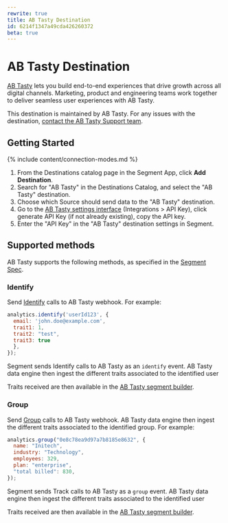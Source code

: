 ```yaml
---
rewrite: true
title: AB Tasty Destination
id: 6214f1347a49cda426260372
beta: true
---
```


# AB Tasty Destination

[AB Tasty](https://urldefense.com/v3/__https://www.abtasty.com/?utm_source=segmentio&utm_medium=docs&utm_campaign=partners__;!!NCc8flgU!eK4m9yKxeZqvRYUi5qxokQvc3JbNTZ-Zg_1Naqa4sl5u-tH1w1Pw81gzJ2XznPIaxVg3HpQB-aXt4e1ffk3Siz9XJ77t$) lets you build end-to-end experiences that drive growth across all digital channels. Marketing, product and engineering teams work together to deliver seamless user experiences with AB Tasty.

This destination is maintained by AB Tasty. For any issues with the destination, [contact the AB Tasty Support team](mailto:product@abtasty.com).

## Getting Started

{% include content/connection-modes.md %}

1. From the Destinations catalog page in the Segment App, click **Add Destination**.
2. Search for "AB Tasty" in the Destinations Catalog, and select the "AB Tasty" destination.
3. Choose which Source should send data to the "AB Tasty" destination.
4. Go to the [AB Tasty settings interface](https://urldefense.com/v3/__https://app2.abtasty.com/settings/integration/api-configuration__;!!NCc8flgU!eK4m9yKxeZqvRYUi5qxokQvc3JbNTZ-Zg_1Naqa4sl5u-tH1w1Pw81gzJ2XznPIaxVg3HpQB-aXt4e1ffk3Si8J8KsWl$) (Integrations > API Key), click generate API Key (if not already existing), copy the API key.
5. Enter the "API Key" in the "AB Tasty" destination settings in Segment.

## Supported methods

AB Tasty supports the following methods, as specified in the [Segment Spec](/docs/connections/spec).

### Identify

Send [Identify](/docs/connections/spec/identify) calls to AB Tasty webhook. For example:

```js
analytics.identify('userId123', {
  email: 'john.doe@example.com',
  trait1: 1,
  trait2: "test",
  trait3: true
  },
});
```

Segment sends Identify calls to AB Tasty as an `identify` event. AB Tasty data engine then ingest the different traits associated to the identified user

Traits received are then available in the [AB Tasty segment builder](https://urldefense.com/v3/__https://abtasty.zendesk.com/hc/en-us/articles/360021173873-Defining-your-segment__;!!NCc8flgU!eK4m9yKxeZqvRYUi5qxokQvc3JbNTZ-Zg_1Naqa4sl5u-tH1w1Pw81gzJ2XznPIaxVg3HpQB-aXt4e1ffk3Si3uCwYpb$).

### Group

Send [Group](/docs/connections/spec/group) calls to AB Tasty webhook. AB Tasty data engine then ingest the different traits associated to the identified group. For example:

```js
analytics.group("0e8c78ea9d97a7b8185e8632", {
  name: "Initech",
  industry: "Technology",
  employees: 329,
  plan: "enterprise",
  "total billed": 830,
});
```

Segment sends Track calls to AB Tasty as a `group` event. AB Tasty data engine then ingest the different traits associated to the identified user

Traits received are then available in the [AB Tasty segment builder](https://urldefense.com/v3/__https://abtasty.zendesk.com/hc/en-us/articles/360013775899-Audience-Manager-Creating-a-segment-__;!!NCc8flgU!eK4m9yKxeZqvRYUi5qxokQvc3JbNTZ-Zg_1Naqa4sl5u-tH1w1Pw81gzJ2XznPIaxVg3HpQB-aXt4e1ffk3Si1GlHOMI$).
